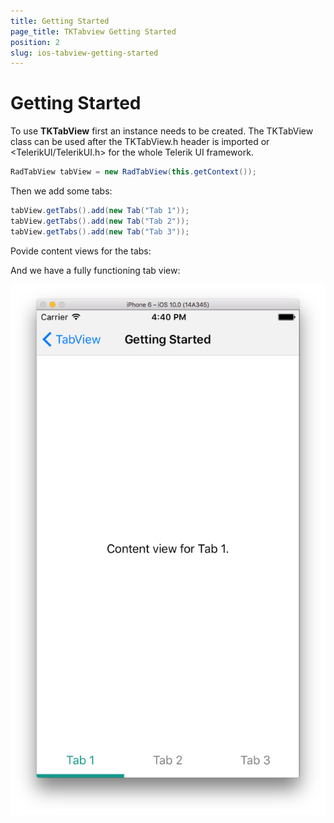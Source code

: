 ```yaml
---
title: Getting Started
page_title: TKTabview Getting Started
position: 2
slug: ios-tabview-getting-started
---
```


# Getting Started

To use **TKTabView** first an instance needs to be created. The TKTabView class can be used after the TKTabView.h header is imported or <TelerikUI/TelerikUI.h> for the whole
Telerik UI framework.

```Java
RadTabView tabView = new RadTabView(this.getContext());
```

Then we add some tabs:

```Java
tabView.getTabs().add(new Tab("Tab 1"));
tabView.getTabs().add(new Tab("Tab 2"));
tabView.getTabs().add(new Tab("Tab 3"));
```

Povide content views for the tabs:

<snippet id='tabview-delegate-content-view'/>

And we have a fully functioning tab view:

<img src="../images/tabview-overview.png"/>
